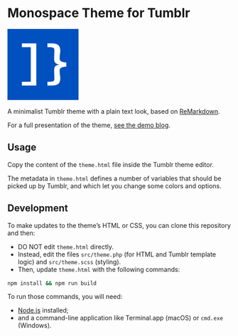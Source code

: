 # Monospace Theme for Tumblr

<img src="img/icon.svg" width="160" height="160" alt="">

A minimalist Tumblr theme with a plain text look, based on [ReMarkdown](https://fvsch.com/remarkdown).

For a full presentation of the theme, [see the demo blog](https://monospace-theme.tumblr.com/).

## Usage

Copy the content of the `theme.html` file inside the Tumblr theme editor.

The metadata in `theme.html` defines a number of variables that should be picked up by Tumblr, and which let you change some colors and options.

## Development

To make updates to the theme’s HTML or CSS, you can clone this repository and then:

- DO NOT edit `theme.html` directly.
- Instead, edit the files `src/theme.php` (for HTML and Tumblr template logic) and `src/theme.scss` (styling).
- Then, update `theme.html` with the following commands:

```sh
npm install && npm run build
```

To run those commands, you will need:

- [Node.js](https://nodejs.org/) installed;
- and a command-line application like Terminal.app (macOS) or `cmd.exe` (Windows).
